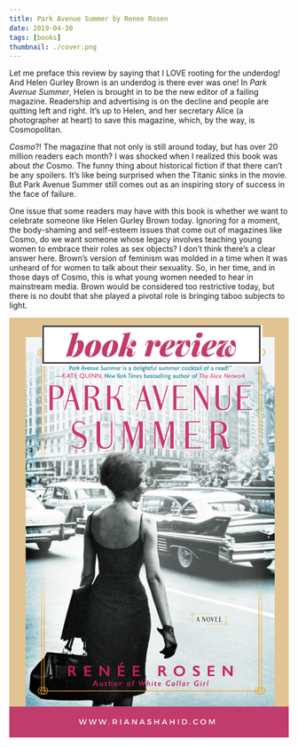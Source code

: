 ```yaml
---
title: Park Avenue Summer by Renee Rosen
date: 2019-04-30
tags: [books]
thumbnail: ./cover.png
---
```

Let me preface this review by saying that I LOVE rooting for the underdog! And Helen Gurley Brown is an underdog is there ever was one! In _Park Avenue Summer_, Helen is brought in to be the new editor of a failing magazine. Readership and advertising is on the decline and people are quitting left and right. It’s up to Helen, and her secretary Alice (a photographer at heart) to save this magazine, which, by the way, is Cosmopolitan.

_Cosmo_?! The magazine that not only is still around today, but has over 20 million readers each month? I was shocked when I realized this book was about _the_ Cosmo. The funny thing about historical fiction if that there can’t be any spoilers. It’s like being surprised when the Titanic sinks in the movie. But Park Avenue Summer still comes out as an inspiring story of success in the face of failure.

One issue that some readers may have with this book is whether we want to celebrate someone like Helen Gurley Brown today. Ignoring for a moment, the body-shaming and self-esteem issues that come out of magazines like Cosmo, do we want someone whose legacy involves teaching young women to embrace their roles as sex objects? I don’t think there’s a clear answer here. Brown’s version of feminism was molded in a time when it was unheard of for women to talk about their sexuality. So, in her time, and in those days of Cosmo, this is what young women needed to hear in mainstream media. Brown would be considered too restrictive today, but there is no doubt that she played a pivotal role is bringing taboo subjects to light.

![](./pin.png)
